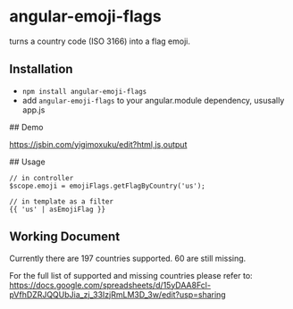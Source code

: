 # angular-emoji-flags
turns a country code (ISO 3166) into a flag emoji.

## Installation

- `npm install angular-emoji-flags`
- add `angular-emoji-flags` to your angular.module dependency, ususally app.js

## Demo

https://jsbin.com/yigimoxuku/edit?html,js,output

## Usage

```
// in controller
$scope.emoji = emojiFlags.getFlagByCountry('us');

// in template as a filter
{{ 'us' | asEmojiFlag }}
```

## Working Document

Currently there are 197 countries supported. 60 are still missing.

For the full list of supported and missing countries please refer to: https://docs.google.com/spreadsheets/d/15yDAA8Fcl-pVfhDZRJQQUbJia_zj_33IzjRmLM3D_3w/edit?usp=sharing
